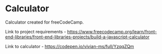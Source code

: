 # Calculator

Calculator created for freeCodeCamp.

Link to project requirements - https://www.freecodecamp.org/learn/front-end-libraries/front-end-libraries-projects/build-a-javascript-calculator

Link to calculator - https://codepen.io/vivian-ms/full/YzqqZQm
